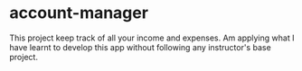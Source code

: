 # account-manager
This project keep track of all your income and expenses. Am applying what I have learnt to develop this app without following any instructor's base project.
